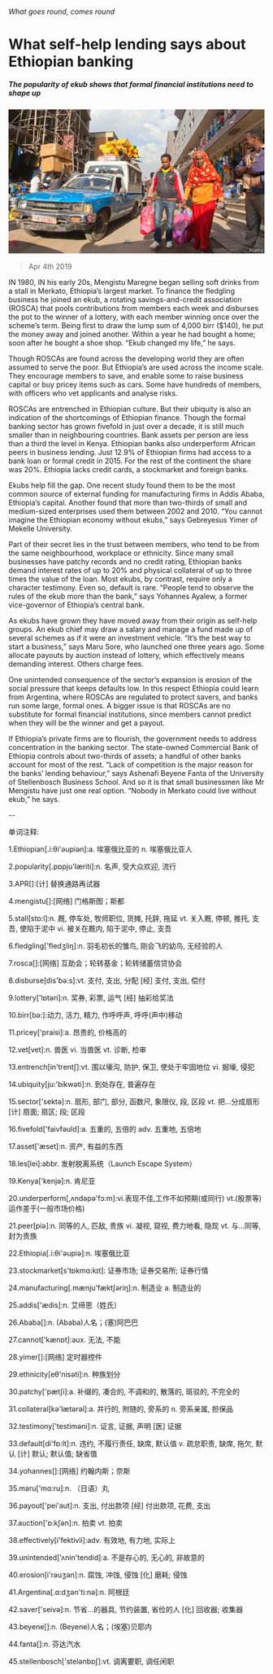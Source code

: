 ###### What goes round, comes round

# What self-help lending says about Ethiopian banking 

##### The popularity of ekub shows that formal financial institutions need to shape up 

![image](images/20190406_FNP506.jpg) 

> Apr 4th 2019 

IN 1980, IN his early 20s, Mengistu Maregne began selling soft drinks from a stall in Merkato, Ethiopia’s largest market. To finance the fledgling business he joined an ekub, a rotating savings-and-credit association (ROSCA) that pools contributions from members each week and disburses the pot to the winner of a lottery, with each member winning once over the scheme’s term. Being first to draw the lump sum of 4,000 birr ($140), he put the money away and joined another. Within a year he had bought a home; soon after he bought a shoe shop. “Ekub changed my life,” he says. 

Though ROSCAs are found across the developing world they are often assumed to serve the poor. But Ethiopia’s are used across the income scale. They encourage members to save, and enable some to raise business capital or buy pricey items such as cars. Some have hundreds of members, with officers who vet applicants and analyse risks. 

ROSCAs are entrenched in Ethiopian culture. But their ubiquity is also an indication of the shortcomings of Ethiopian finance. Though the formal banking sector has grown fivefold in just over a decade, it is still much smaller than in neighbouring countries. Bank assets per person are less than a third the level in Kenya. Ethiopian banks also underperform African peers in business lending. Just 12.9% of Ethiopian firms had access to a bank loan or formal credit in 2015. For the rest of the continent the share was 20%. Ethiopia lacks credit cards, a stockmarket and foreign banks. 

Ekubs help fill the gap. One recent study found them to be the most common source of external funding for manufacturing firms in Addis Ababa, Ethiopia’s capital. Another found that more than two-thirds of small and medium-sized enterprises used them between 2002 and 2010. “You cannot imagine the Ethiopian economy without ekubs,” says Gebreyesus Yimer of Mekelle University. 

Part of their secret lies in the trust between members, who tend to be from the same neighbourhood, workplace or ethnicity. Since many small businesses have patchy records and no credit rating, Ethiopian banks demand interest rates of up to 20% and physical collateral of up to three times the value of the loan. Most ekubs, by contrast, require only a character testimony. Even so, default is rare. “People tend to observe the rules of the ekub more than the bank,” says Yohannes Ayalew, a former vice-governor of Ethiopia’s central bank. 

As ekubs have grown they have moved away from their origin as self-help groups. An ekub chief may draw a salary and manage a fund made up of several schemes as if it were an investment vehicle. “It’s the best way to start a business,” says Maru Sore, who launched one three years ago. Some allocate payouts by auction instead of lottery, which effectively means demanding interest. Others charge fees. 

One unintended consequence of the sector’s expansion is erosion of the social pressure that keeps defaults low. In this respect Ethiopia could learn from Argentina, where ROSCAs are regulated to protect savers, and banks run some large, formal ones. A bigger issue is that ROSCAs are no substitute for formal financial institutions, since members cannot predict when they will be the winner and get a payout. 

If Ethiopia’s private firms are to flourish, the government needs to address concentration in the banking sector. The state-owned Commercial Bank of Ethiopia controls about two-thirds of assets; a handful of other banks account for most of the rest. “Lack of competition is the major reason for the banks’ lending behaviour,” says Ashenafi Beyene Fanta of the University of Stellenbosch Business School. And so it is that small businessmen like Mr Mengistu have just one real option. “Nobody in Merkato could live without ekub,” he says. 

-- 

 单词注释:

1.Ethiopian[.i:θi'әupiәn]:a. 埃塞俄比亚的 n. 埃塞俄比亚人 

2.popularity[.pɒpju'læriti]:n. 名声, 受大众欢迎, 流行 

3.APR[]:[计] 替换通路再试器 

4.mengistu[]:[网络] 门格斯图；斯都 

5.stall[stɒ:l]:n. 厩, 停车处, 牧师职位, 货摊, 托辞, 拖延 vt. 关入厩, 停顿, 推托, 支吾, 使陷于泥中 vi. 被关在厩内, 陷于泥中, 停止, 支吾 

6.fledgling['fledʒliŋ]:n. 羽毛初长的雏鸟, 刚会飞的幼鸟, 无经验的人 

7.rosca[]:[网络] 互助会；轮转基金；轮转储蓄信贷协会 

8.disburse[dis'bә:s]:vt. 支付, 支出, 分配 [经] 支付, 支出, 偿付 

9.lottery['lɒtәri]:n. 奖券, 彩票, 运气 [经] 抽彩给奖法 

10.birr[bә:]:动力, 活力, 精力, 作呼呼声, 呼呼(声中)移动 

11.pricey['praisi]:a. 昂贵的, 价格高的 

12.vet[vet]:n. 兽医 vi. 当兽医 vt. 诊断, 检审 

13.entrench[in'trentʃ]:vt. 围以壕沟, 防护, 保卫, 使处于牢固地位 vi. 掘壕, 侵犯 

14.ubiquity[ju:'bikwәti]:n. 到处存在, 普遍存在 

15.sector['sektә]:n. 扇形, 部门, 部分, 函数尺, 象限仪, 段, 区段 vt. 把...分成扇形 [计] 扇面; 扇区; 段; 区段 

16.fivefold['faivfәuld]:a. 五重的, 五倍的 adv. 五重地, 五倍地 

17.asset['æset]:n. 资产, 有益的东西 

18.les[lei]:abbr. 发射脱离系统（Launch Escape System） 

19.Kenya['kenjә]:n. 肯尼亚 

20.underperform[,ʌndәpә'fɔ:m]:vi.表现不佳,工作不如预期(或同行) vt.(股票等)运作差于(一般市场价格) 

21.peer[piә]:n. 同等的人, 匹敌, 贵族 vi. 凝视, 窥视, 费力地看, 隐现 vt. 与...同等, 封为贵族 

22.Ethiopia[.i:θi'әupiә]:n. 埃塞俄比亚 

23.stockmarket[s'tɒkmɑ:kɪt]: 证券市场; 证券交易所; 证券行情 

24.manufacturing[.mænju'fæktʃәriŋ]:n. 制造业 a. 制造业的 

25.addis['ædis]:n. 艾缔思（姓氏） 

26.Ababa[]:n. (Ababa)人名；(塞)阿巴巴 

27.cannot['kænɒt]:aux. 无法, 不能 

28.yimer[]:[网络] 定时器控件 

29.ethnicity[eθ'nisәti]:n. 种族划分 

30.patchy['pætʃi]:a. 补缀的, 凑合的, 不调和的, 散落的, 斑驳的, 不完全的 

31.collateral[kә'lætәrәl]:a. 并行的, 附随的, 旁系的 n. 旁系亲属, 担保品 

32.testimony['testimәni]:n. 证言, 证据, 声明 [医] 证据 

33.default[di'fɒ:lt]:n. 违约, 不履行责任, 缺席, 默认值 v. 疏怠职责, 缺席, 拖欠, 默认 [计] 默认; 默认值; 缺省值 

34.yohannes[]:[网络] 约翰内斯；奈斯 

35.maru['mɑ:ru]:n. （日语）丸 

36.payout['pei'aut]:n. 支出, 付出款项 [经] 付出款项, 花费, 支出 

37.auction['ɒ:kʃәn]:n. 拍卖 vt. 拍卖 

38.effectively[i'fektivli]:adv. 有效地, 有力地, 实际上 

39.unintended['ʌnin'tendid]:a. 不是存心的, 无心的, 非故意的 

40.erosion[i'rәuʒәn]:n. 腐蚀, 冲蚀, 侵蚀 [化] 磨耗; 侵蚀 

41.Argentina[.ɑ:dʒәn'ti:nә]:n. 阿根廷 

42.saver['seivә]:n. 节省...的器具, 节约装置, 省俭的人 [化] 回收器; 收集器 

43.beyene[]:n. (Beyene)人名；(埃塞)贝耶内 

44.fanta[]:n. 芬达汽水 

45.stellenbosch['stelәnbɒʃ]:vt. 调离要职, 调任闲职 

